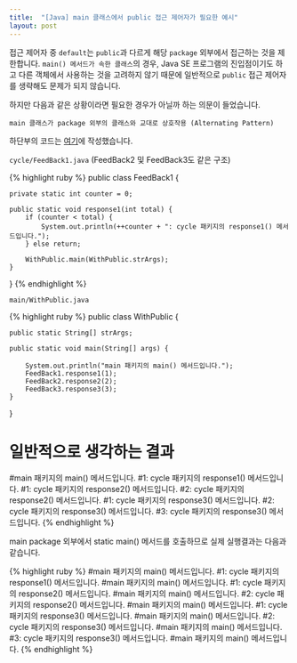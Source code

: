 ```yaml
---
title:  "[Java] main 클래스에서 public 접근 제어자가 필요한 예시"
layout: post
---
```

접근 제어자 중 `default`는 `public`과 다르게 해당 `package` 외부에서 접근하는 것을 제한합니다. `main() 메서드가 속한 클래스`의 경우, Java SE 프로그램의 진입점이기도 하고 다른 객체에서 사용하는 것을 고려하지 않기 때문에 일반적으로 `public` 접근 제어자를 생략해도 문제가 되지 않습니다.

하지만 다음과 같은 상황이라면 필요한 경우가 아닐까 하는 의문이 들었습니다. 

`main 클래스가 package 외부의 클래스와 교대로 상호작용 (Alternating Pattern)`

하단부의 코드는 [여기][main-class-without-public]에 작성했습니다.

`cycle/FeedBack1.java` (FeedBack2 및 FeedBack3도 같은 구조)

{% highlight ruby %}
public class FeedBack1 {

    private static int counter = 0;

    public static void response1(int total) {
        if (counter < total) {
            System.out.println(++counter + ": cycle 패키지의 response1() 메서드입니다.");
        } else return;

        WithPublic.main(WithPublic.strArgs);
    }
}
{% endhighlight %}

`main/WithPublic.java`

{% highlight ruby %}
public class WithPublic {
    
    public static String[] strArgs;

    public static void main(String[] args) {
        
        System.out.println("main 패키지의 main() 메서드입니다.");
        FeedBack1.response1(1);
        FeedBack2.response2(2);
        FeedBack3.response3(3);
    }
}
# 일반적으로 생각하는 결과
#main 패키지의 main() 메서드입니다.
#1: cycle 패키지의 response1() 메서드입니다.
#1: cycle 패키지의 response2() 메서드입니다.
#2: cycle 패키지의 response2() 메서드입니다.
#1: cycle 패키지의 response3() 메서드입니다.
#2: cycle 패키지의 response3() 메서드입니다.
#3: cycle 패키지의 response3() 메서드입니다.
{% endhighlight %}

main package 외부에서 static main() 메서드를 호출하므로 실제 실행결과는 다음과 같습니다.

{% highlight ruby %}
#main 패키지의 main() 메서드입니다.
#1: cycle 패키지의 response1() 메서드입니다.
#main 패키지의 main() 메서드입니다.
#1: cycle 패키지의 response2() 메서드입니다.
#main 패키지의 main() 메서드입니다.
#2: cycle 패키지의 response2() 메서드입니다.
#main 패키지의 main() 메서드입니다.
#1: cycle 패키지의 response3() 메서드입니다.
#main 패키지의 main() 메서드입니다.
#2: cycle 패키지의 response3() 메서드입니다.
#main 패키지의 main() 메서드입니다.
#3: cycle 패키지의 response3() 메서드입니다.
#main 패키지의 main() 메서드입니다.
{% endhighlight %}

[main-class-without-public]: https://github.com/jslblar080/main-class-without-public/tree/main/src/com/github/jslblar080